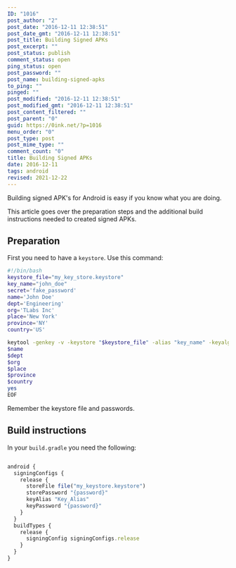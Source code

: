 ```yaml
---
ID: "1016"
post_author: "2"
post_date: "2016-12-11 12:38:51"
post_date_gmt: "2016-12-11 12:38:51"
post_title: Building Signed APKs
post_excerpt: ""
post_status: publish
comment_status: open
ping_status: open
post_password: ""
post_name: building-signed-apks
to_ping: ""
pinged: ""
post_modified: "2016-12-11 12:38:51"
post_modified_gmt: "2016-12-11 12:38:51"
post_content_filtered: ""
post_parent: "0"
guid: https://0ink.net/?p=1016
menu_order: "0"
post_type: post
post_mime_type: ""
comment_count: "0"
title: Building Signed APKs
date: 2016-12-11
tags: android
revised: 2021-12-22
---
```


Building signed APK's for Android is easy if you know what you
are doing.

This article goes over the preparation steps and the additional
build instructions needed to created signed APKs.

## Preparation

First you need to have a `keystore`.  Use this command:

```bash
#!/bin/bash
keystore_file="my_key_store.keystore"
key_name="john_doe"
secret='fake_password'
name='John Doe'
dept='Engineering'
org='TLabs Inc'
place='New York'
province='NY'
country='US'

keytool -genkey -v -keystore "$keystore_file" -alias "key_name" -keyalg "RSA" -validity 10000 -storepass "$secret" -keypass "$secret" &lt;&lt;EOF
$name
$dept
$org
$place
$province
$country
yes
EOF

```

Remember the keystore file and passwords.

## Build instructions

In your `build.gradle` you need the following:

```javascript

android {
  signingConfigs {
    release {
      storeFile file("my_keystore.keystore")
      storePassword "{password}"
      keyAlias "Key_Alias"
      keyPassword "{password}"
    }
  }
  buildTypes {
    release {
      signingConfig signingConfigs.release
    }
  }
}


```



